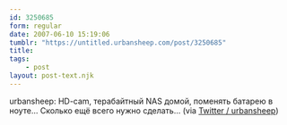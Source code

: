 ```yaml
---
id: 3250685
form: regular
date: 2007-06-10 15:19:06
tumblr: "https://untitled.urbansheep.com/post/3250685"
title:
tags:
    - post
layout: post-text.njk
---
```


<p>urbansheep: HD-cam, терабайтный NAS домой, поменять батарею в ноуте&hellip; Сколько ещё всего нужно сделать&hellip; (via <a href="http://twitter.com/urbansheep/statuses/98322852">Twitter / urbansheep</a>)</p>

